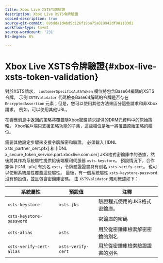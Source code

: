 ```yaml
---
title: Xbox Live XSTS令牌驗證
description: Xbox Live XSTS令牌驗證
copied-description: true
source-git-commit: 89bdda1d4bd5c126f19ba75a819942df901183d1
workflow-type: tm+mt
source-wordcount: '231'
ht-degree: 0%

---
```



# Xbox Live XSTS令牌驗證{#xbox-live-xsts-token-validation}

對於XSTS請求， `customerSpecificAuthToken` 欄位將包含Base64編碼的XSTS令牌。 示例 `XSTSValidator` 代碼檢查Base64解碼的令牌是否存在 `EncryptedAssertion` 元素；但是，您可以使用其他方法來區分這些請求和非Xbox請求。 例如，可以使用其他URL。

在響應消息中返回的策略將覆蓋隨Xbox密鑰請求提供的DRM元資料中的原始策略。 Xbox客戶端只支援策略功能的子集，這些欄位是唯一將覆蓋原始策略的欄位。

需要其他設定步驟來支援令牌解密和驗證。 必須載入 [!DNL xsts_partner_cert.pfx] 和 [!DNL x_secure_token_service.part.xboxlive.com.cer] JKS格式密鑰庫中的憑據，然後將其作為系統屬性提供給後端權利伺服器 `xsts-keystore`。 預設情況下，合作夥伴 [!DNL .pfx] 有別名 `xsts`，令牌驗證證書具有別名 `xsts-verify-cert`。 也可以使用系統屬性覆蓋這些屬性。 最後，有一個系統屬性 `xsts-keystore-password` 沒有預設值，並且包含密鑰庫密碼。 由 `XSTSValidator` 規則概述如下：

| 系統屬性 | 預設值 | 注釋 |
|---|---|---|
| `xsts-keystore` | `xsts.jks` | 驗證程式使用的JKS格式密鑰庫。 |
| `xsts-keystore-password` |  | 密鑰庫的密碼 |
| `xsts-alias` | `xsts` | 用於從密鑰庫檢索解密密鑰的別名 |
| `xsts-verify-cert-alias` | `xsts-verify-cert` | 用於從密鑰庫檢索驗證證書的別名 |

